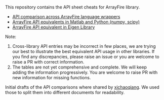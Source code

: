 This repository contains the API sheet cheats for ArrayFire library.

- [API comparison across ArrayFire language wrappers](./api_across_wrappers.md)
- [ArrayFire API equivalents in Matlab and Python (numpy, scipy)](./api_equiv_matlab_python.md)
- [ArrayFire API equivalent in Eigen Library](./api_equiv_eigen.md)

Note:
1. Cross-library API entries may be incorrect in few places, we are trying
our best to illustrate the best equivalent API usage in other libraries. If you find any
discrepancies, please raise an issue or you are welcome to raise a PR with correct information.
2. The tables are not yet comprehensive and complete. We will keep adding
the information progressively. You are welcome to raise PR with new information for missing
functions.

Initial drafts of the API comparisons where shared by [xichaoqiang](https://github.com/xichaoqiang).
We used those to split them into different documents for readability.
